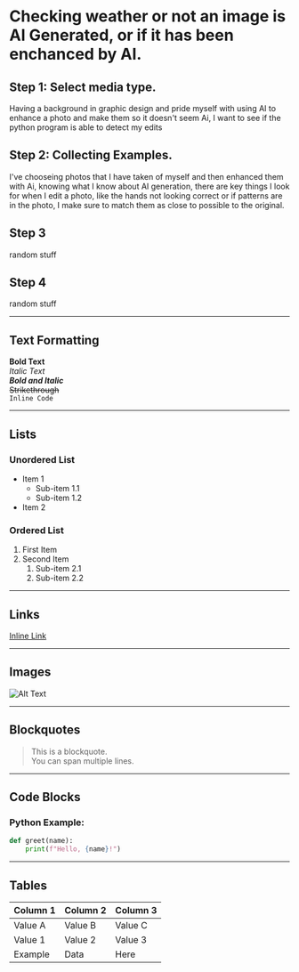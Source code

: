 # Checking weather or not an image is AI Generated, or if it has been enchanced by AI.

## Step 1: Select media type.
Having a background in graphic design and pride myself with using AI to enhance a photo and make them so it doesn't seem Ai, I want to see if the python program is able to detect my edits

## Step 2: Collecting Examples.
I've chooseing photos that I have taken of myself and then enhanced them with Ai, knowing what I know about AI generation, there are key things I look for when I edit a photo, like the hands not looking correct or if patterns are in the photo, I make sure to match them as close to possible to the original.

## Step 3
random stuff

## Step 4
random stuff

---

## Text Formatting
**Bold Text**  
*Italic Text*  
***Bold and Italic***  
~~Strikethrough~~  
`Inline Code`  

---

## Lists

### Unordered List
- Item 1
  - Sub-item 1.1
  - Sub-item 1.2
- Item 2

### Ordered List
1. First Item
2. Second Item
   1. Sub-item 2.1
   2. Sub-item 2.2

---

## Links
[Inline Link](https://www.example.com)

---

## Images
![Alt Text](https://via.placeholder.com/150)

---

## Blockquotes
> This is a blockquote.  
> You can span multiple lines.  

---

## Code Blocks
### Python Example:
```python
def greet(name):
    print(f"Hello, {name}!")
```
---

## Tables

| Column 1 | Column 2 | Column 3 |
|----------|----------|----------|
| Value A  | Value B  | Value C  |
| Value 1  | Value 2  | Value 3  |
| Example  | Data     | Here     |
